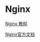 # Nginx

[Nginx 教程](https://openresty.org/download/agentzh-nginx-tutorials-zhcn.html)

[Nginx官方文档](http://nginx.org/en/docs/http/ngx_http_core_module.html)

